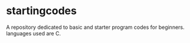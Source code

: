 # startingcodes
A repository dedicated to basic and starter program codes for beginners.
languages used are C.
